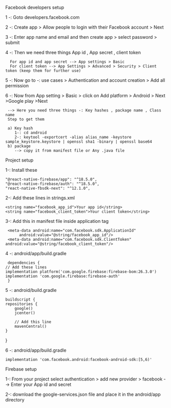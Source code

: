 Facebook developers setup

1 -: Goto developers.facebook.com

2 -: Create app > Allow people to login with their  Facebook account > Next

3 -: Enter app name and email and then create app > select password > submit

4 -: Then we need three things  App id , App secret , client token

      For app id and app secret --> App settings > Basic 
      For client token --> App Settings > Advanced > Security > Client token (keep them for further use)

5 -: Now go to -: use cases > Authentication and account creation > Add all permission

6 -: Now from App setting > Basic  > click on Add platform  > Android > Next >Google play >Next

     --> Here you need three things -: Key hashes , package name , Class name
     Step to get them

     a) Key hash
        1-: cd android 
        2-: keytool -exportcert -alias alias_name -keystore sample_keystore.keystore | openssl sha1 -binary | openssl base64
     b) package
        --> copy it from manifest file or Any .java file

Project setup

1-: Install these 

    "@react-native-firebase/app": "^18.5.0",
    "@react-native-firebase/auth": "^18.5.0",
    "react-native-fbsdk-next": "^12.1.0",

2-: Add these lines in strings.xml
    
 
    <string name="facebook_app_id">Your app id</string>
    <string name="facebook_client_token">Your client token</string>

3-: Add this in manifest file inside application tag

     <meta-data android:name="com.facebook.sdk.ApplicationId"
          android:value="@string/facebook_app_id"/>
     <meta-data android:name="com.facebook.sdk.ClientToken" android:value="@string/facebook_client_token"/>

4 -: android/app/build.gradle

     dependencies {
    // Add these lines
    implementation platform('com.google.firebase:firebase-bom:26.3.0')
    implementation 'com.google.firebase:firebase-auth'
     }

5 -: android/build.gradle

    buildscript {
    repositories {
        google()
        jcenter()

        // Add this line
        mavenCentral()
    }
   }

6 -: android/app/build.gradle

    implementation 'com.facebook.android:facebook-android-sdk:[5,6)'


Firebase setup

1-: From your project select authentication > add new provider > facebook 
    --> Enter your App id and secret

2-: download the google-services.json file and place it in the android/app directory

